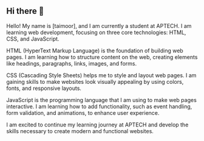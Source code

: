 ## Hi there 👋

Hello! My name is [taimoor], and I am currently a student at APTECH. I am learning web development, focusing on three core technologies: HTML, CSS, and JavaScript.

HTML (HyperText Markup Language) is the foundation of building web pages. I am learning how to structure content on the web, creating elements like headings, paragraphs, links, images, and forms.

CSS (Cascading Style Sheets) helps me to style and layout web pages. I am gaining skills to make websites look visually appealing by using colors, fonts, and responsive layouts.

JavaScript is the programming language that I am using to make web pages interactive. I am learning how to add functionality, such as event handling, form validation, and animations, to enhance user experience.

I am excited to continue my learning journey at APTECH and develop the skills necessary to create modern and functional websites.
